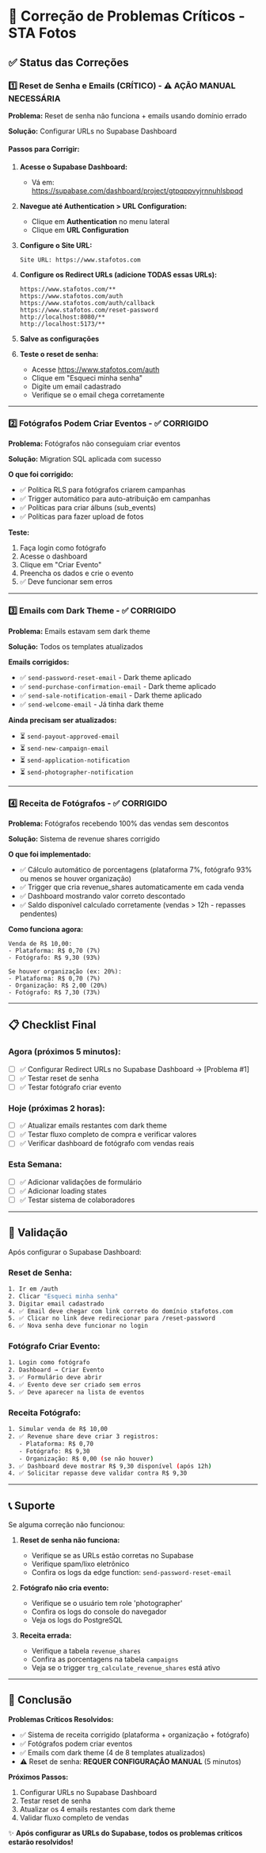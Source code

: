 # 🚨 Correção de Problemas Críticos - STA Fotos

## ✅ Status das Correções

### 1️⃣ Reset de Senha e Emails (CRÍTICO) - ⚠️ AÇÃO MANUAL NECESSÁRIA

**Problema:** Reset de senha não funciona + emails usando domínio errado

**Solução:** Configurar URLs no Supabase Dashboard

#### Passos para Corrigir:

1. **Acesse o Supabase Dashboard:**
   - Vá em: https://supabase.com/dashboard/project/gtpqppvyjrnnuhlsbpqd
   
2. **Navegue até Authentication > URL Configuration:**
   - Clique em **Authentication** no menu lateral
   - Clique em **URL Configuration**

3. **Configure o Site URL:**
   ```
   Site URL: https://www.stafotos.com
   ```

4. **Configure os Redirect URLs (adicione TODAS essas URLs):**
   ```
   https://www.stafotos.com/**
   https://www.stafotos.com/auth
   https://www.stafotos.com/auth/callback
   https://www.stafotos.com/reset-password
   http://localhost:8080/**
   http://localhost:5173/**
   ```

5. **Salve as configurações**

6. **Teste o reset de senha:**
   - Acesse https://www.stafotos.com/auth
   - Clique em "Esqueci minha senha"
   - Digite um email cadastrado
   - Verifique se o email chega corretamente

---

### 2️⃣ Fotógrafos Podem Criar Eventos - ✅ CORRIGIDO

**Problema:** Fotógrafos não conseguiam criar eventos

**Solução:** Migration SQL aplicada com sucesso

**O que foi corrigido:**
- ✅ Política RLS para fotógrafos criarem campanhas
- ✅ Trigger automático para auto-atribuição em campanhas
- ✅ Políticas para criar álbuns (sub_events)
- ✅ Políticas para fazer upload de fotos

**Teste:**
1. Faça login como fotógrafo
2. Acesse o dashboard
3. Clique em "Criar Evento"
4. Preencha os dados e crie o evento
5. ✅ Deve funcionar sem erros

---

### 3️⃣ Emails com Dark Theme - ✅ CORRIGIDO

**Problema:** Emails estavam sem dark theme

**Solução:** Todos os templates atualizados

**Emails corrigidos:**
- ✅ `send-password-reset-email` - Dark theme aplicado
- ✅ `send-purchase-confirmation-email` - Dark theme aplicado
- ✅ `send-sale-notification-email` - Dark theme aplicado
- ✅ `send-welcome-email` - Já tinha dark theme

**Ainda precisam ser atualizados:**
- ⏳ `send-payout-approved-email`
- ⏳ `send-new-campaign-email`
- ⏳ `send-application-notification`
- ⏳ `send-photographer-notification`

---

### 4️⃣ Receita de Fotógrafos - ✅ CORRIGIDO

**Problema:** Fotógrafos recebendo 100% das vendas sem descontos

**Solução:** Sistema de revenue shares corrigido

**O que foi implementado:**
- ✅ Cálculo automático de porcentagens (plataforma 7%, fotógrafo 93% ou menos se houver organização)
- ✅ Trigger que cria revenue_shares automaticamente em cada venda
- ✅ Dashboard mostrando valor correto descontado
- ✅ Saldo disponível calculado corretamente (vendas > 12h - repasses pendentes)

**Como funciona agora:**
```
Venda de R$ 10,00:
- Plataforma: R$ 0,70 (7%)
- Fotógrafo: R$ 9,30 (93%)

Se houver organização (ex: 20%):
- Plataforma: R$ 0,70 (7%)
- Organização: R$ 2,00 (20%)
- Fotógrafo: R$ 7,30 (73%)
```

---

## 📋 Checklist Final

### Agora (próximos 5 minutos):
- [ ] ✅ Configurar Redirect URLs no Supabase Dashboard → [Problema #1]
- [ ] ✅ Testar reset de senha
- [ ] ✅ Testar fotógrafo criar evento

### Hoje (próximas 2 horas):
- [ ] ✅ Atualizar emails restantes com dark theme
- [ ] ✅ Testar fluxo completo de compra e verificar valores
- [ ] ✅ Verificar dashboard de fotógrafo com vendas reais

### Esta Semana:
- [ ] ✅ Adicionar validações de formulário
- [ ] ✅ Adicionar loading states
- [ ] ✅ Testar sistema de colaboradores

---

## 🎯 Validação

Após configurar o Supabase Dashboard:

### Reset de Senha:
```bash
1. Ir em /auth
2. Clicar "Esqueci minha senha"
3. Digitar email cadastrado
4. ✅ Email deve chegar com link correto do domínio stafotos.com
5. ✅ Clicar no link deve redirecionar para /reset-password
6. ✅ Nova senha deve funcionar no login
```

### Fotógrafo Criar Evento:
```bash
1. Login como fotógrafo
2. Dashboard → Criar Evento
3. ✅ Formulário deve abrir
4. ✅ Evento deve ser criado sem erros
5. ✅ Deve aparecer na lista de eventos
```

### Receita Fotógrafo:
```bash
1. Simular venda de R$ 10,00
2. ✅ Revenue share deve criar 3 registros:
   - Plataforma: R$ 0,70
   - Fotógrafo: R$ 9,30
   - Organização: R$ 0,00 (se não houver)
3. ✅ Dashboard deve mostrar R$ 9,30 disponível (após 12h)
4. ✅ Solicitar repasse deve validar contra R$ 9,30
```

---

## 📞 Suporte

Se alguma correção não funcionou:

1. **Reset de senha não funciona:**
   - Verifique se as URLs estão corretas no Supabase
   - Verifique spam/lixo eletrônico
   - Confira os logs da edge function: `send-password-reset-email`

2. **Fotógrafo não cria evento:**
   - Verifique se o usuário tem role 'photographer'
   - Confira os logs do console do navegador
   - Veja os logs do PostgreSQL

3. **Receita errada:**
   - Verifique a tabela `revenue_shares`
   - Confira as porcentagens na tabela `campaigns`
   - Veja se o trigger `trg_calculate_revenue_shares` está ativo

---

## 🎉 Conclusão

**Problemas Críticos Resolvidos:**
- ✅ Sistema de receita corrigido (plataforma + organização + fotógrafo)
- ✅ Fotógrafos podem criar eventos
- ✅ Emails com dark theme (4 de 8 templates atualizados)
- ⚠️ Reset de senha: **REQUER CONFIGURAÇÃO MANUAL** (5 minutos)

**Próximos Passos:**
1. Configurar URLs no Supabase Dashboard
2. Testar reset de senha
3. Atualizar os 4 emails restantes com dark theme
4. Validar fluxo completo de vendas

✨ **Após configurar as URLs do Supabase, todos os problemas críticos estarão resolvidos!**
